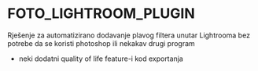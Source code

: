 # FOTO_LIGHTROOM_PLUGIN
Rješenje za automatizirano dodavanje plavog filtera unutar Lightrooma bez potrebe da se koristi photoshop ili nekakav drugi program
+ neki dodatni quality of life feature-i kod exportanja
